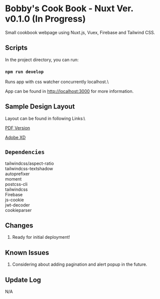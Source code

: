 # Bobby's Cook Book - Nuxt Ver. v0.1.0 (In Progress)

Small cookbook webpage using Nuxt.js, Vuex, Firebase and Tailwind CSS.

## Scripts

In the project directory, you can run:

### `npm run develop`

Runs app with css watcher concurrently localhost.\

App can be found in [http://localhost:3000](http://localhost:3000) for more information.

## Sample Design Layout

Layout can be found in following Links:\

[PDF Version](https://drive.google.com/file/d/1HIL0IOkn7GSX_48taIbAhtnk6SjPYrId/view?usp=sharing)

[Adobe XD](https://xd.adobe.com/view/97f6bf09-b82c-415d-afbd-d3ae0694106a-c2a5/)

## `Dependencies`

tailwindcss/aspect-ratio\
tailwindcss-textshadow\
autoprefixer\
moment\
postcss-cli\
tailwindcss\
Firebase\
js-cookie\
jwt-decoder\
cookieparser

## Changes

1. Ready for initial deployment!

## Known Issues

1. Considering about adding pagination and alert popup in the future.

## Update Log

N/A
